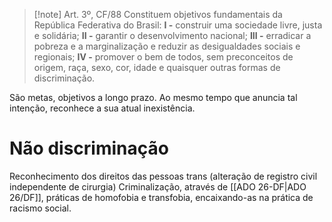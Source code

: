 

>[!note] Art. 3º, CF/88
Constituem objetivos fundamentais da República Federativa do Brasil:
**I -** construir uma sociedade livre, justa e solidária;
**II -** garantir o desenvolvimento nacional;
**III -** erradicar a pobreza e a marginalização e reduzir as desigualdades sociais e regionais;
**IV -** promover o bem de todos, sem preconceitos de origem, raça, sexo, cor, idade e quaisquer outras formas de discriminação.

São metas, objetivos a longo prazo. Ao mesmo tempo que anuncia tal intenção, reconhece a sua atual inexistência.

# Não discriminação
Reconhecimento dos direitos das pessoas trans (alteração de registro civil independente de cirurgia)
Criminalização, através de [[ADO 26-DF|ADO 26/DF]], práticas de homofobia e transfobia, encaixando-as na prática de racismo social.